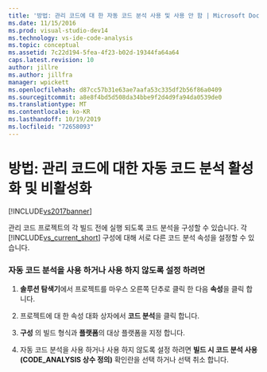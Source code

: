 ```yaml
---
title: '방법: 관리 코드에 대 한 자동 코드 분석 사용 및 사용 안 함 | Microsoft Docs'
ms.date: 11/15/2016
ms.prod: visual-studio-dev14
ms.technology: vs-ide-code-analysis
ms.topic: conceptual
ms.assetid: 7c22d194-5fea-4f23-b02d-19344fa64a64
caps.latest.revision: 10
author: jillre
ms.author: jillfra
manager: wpickett
ms.openlocfilehash: d87cc57b31e63ae7aafa53c335df2b56f86a0409
ms.sourcegitcommit: a8e8f4bd5d508da34bbe9f2d4d9fa94da0539de0
ms.translationtype: MT
ms.contentlocale: ko-KR
ms.lasthandoff: 10/19/2019
ms.locfileid: "72658093"
---
```

# <a name="how-to-enable-and-disable-automatic-code-analysis-for-managed-code"></a>방법: 관리 코드에 대한 자동 코드 분석 활성화 및 비활성화
[!INCLUDE[vs2017banner](../includes/vs2017banner.md)]

관리 코드 프로젝트의 각 빌드 전에 실행 되도록 코드 분석을 구성할 수 있습니다. 각 [!INCLUDE[vs_current_short](../includes/vs-current-short-md.md)] 구성에 대해 서로 다른 코드 분석 속성을 설정할 수 있습니다.

### <a name="to-enable-or-disable-automatic-code-analysis"></a>자동 코드 분석을 사용 하거나 사용 하지 않도록 설정 하려면

1. **솔루션 탐색기**에서 프로젝트를 마우스 오른쪽 단추로 클릭 한 다음 **속성**을 클릭 합니다.

2. 프로젝트에 대 한 속성 대화 상자에서 **코드 분석**을 클릭 합니다.

3. **구성** 의 빌드 형식과 **플랫폼**의 대상 플랫폼을 지정 합니다.

4. 자동 코드 분석을 사용 하거나 사용 하지 않도록 설정 하려면 **빌드 시 코드 분석 사용 (CODE_ANALYSIS 상수 정의)** 확인란을 선택 하거나 선택 취소 합니다.
